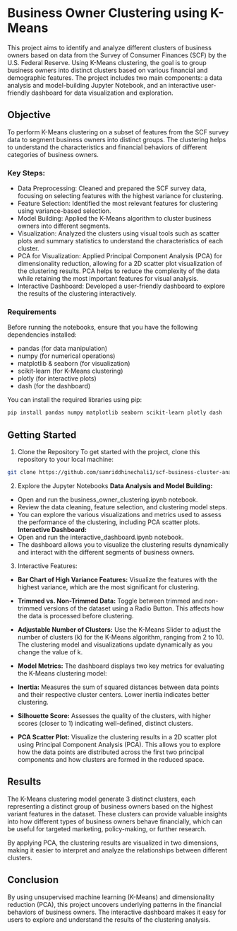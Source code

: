 # Business Owner Clustering using K-Means
This project aims to identify and analyze different clusters of business owners based on data from the Survey of Consumer Finances (SCF) by the U.S. Federal Reserve. Using K-Means clustering, the goal is to group business owners into distinct clusters based on various financial and demographic features. The project includes two main components: a data analysis and model-building Jupyter Notebook, and an interactive user-friendly dashboard for data visualization and exploration.

## Objective
To perform K-Means clustering on a subset of features from the SCF survey data to segment business owners into distinct groups. The clustering helps to understand the characteristics and financial behaviors of different categories of business owners.

### Key Steps:
* Data Preprocessing: Cleaned and prepared the SCF survey data, focusing on selecting features with the highest variance for clustering.
* Feature Selection: Identified the most relevant features for clustering using variance-based selection.
* Model Building: Applied the K-Means algorithm to cluster business owners into different segments.
* Visualization: Analyzed the clusters using visual tools such as scatter plots and summary statistics to understand the characteristics of each cluster.
* PCA for Visualization: Applied Principal Component Analysis (PCA) for dimensionality reduction, allowing for a 2D scatter plot visualization of the clustering results. PCA helps to reduce the complexity of the 
  data while retaining the most important features for visual analysis.
* Interactive Dashboard: Developed a user-friendly dashboard to explore the results of the clustering interactively.

### Requirements
Before running the notebooks, ensure that you have the following dependencies installed:

* pandas (for data manipulation)
* numpy (for numerical operations)
* matplotlib & seaborn (for visualization)
* scikit-learn (for K-Means clustering)
* plotly (for interactive plots)
* dash (for the dashboard)

You can install the required libraries using pip:
```bash
pip install pandas numpy matplotlib seaborn scikit-learn plotly dash
```
## Getting Started
1. Clone the Repository
To get started with the project, clone this repository to your local machine:

```bash
git clone https://github.com/samriddhinechali1/scf-business-cluster-analysis.git
```
2. Explore the Jupyter Notebooks
**Data Analysis and Model Building:**
* Open and run the business_owner_clustering.ipynb notebook.
* Review the data cleaning, feature selection, and clustering model steps.
* You can explore the various visualizations and metrics used to assess the performance of the clustering, including PCA scatter plots.
**Interactive Dashboard:**
* Open and run the interactive_dashboard.ipynb notebook.
* The dashboard allows you to visualize the clustering results dynamically and interact with the different segments of business owners.
3. Interactive Features:
* **Bar Chart of High Variance Features:**
Visualize the features with the highest variance, which are the most significant for clustering.

* **Trimmed vs. Non-Trimmed Data:**
Toggle between trimmed and non-trimmed versions of the dataset using a Radio Button. This affects how the data is processed before clustering.

* **Adjustable Number of Clusters:**
Use the K-Means Slider to adjust the number of clusters (k) for the K-Means algorithm, ranging from 2 to 10. The clustering model and visualizations update dynamically as you change the value of k.

* **Model Metrics:**
The dashboard displays two key metrics for evaluating the K-Means clustering model:

* **Inertia:** Measures the sum of squared distances between data points and their respective cluster centers. Lower inertia indicates better clustering.
* **Silhouette Score:** Assesses the quality of the clusters, with higher scores (closer to 1) indicating well-defined, distinct clusters.

* **PCA Scatter Plot:**
Visualize the clustering results in a 2D scatter plot using Principal Component Analysis (PCA). This allows you to explore how the data points are distributed across the first two principal components and how clusters are formed in the reduced space.
## Results
The K-Means clustering model generate 3 distinct clusters, each representing a distinct group of business owners based on the highest variant features in the dataset. These clusters can provide valuable insights into how different types of business owners behave financially, which can be useful for targeted marketing, policy-making, or further research.

By applying PCA, the clustering results are visualized in two dimensions, making it easier to interpret and analyze the relationships between different clusters.
## Conclusion
By using unsupervised machine learning (K-Means) and dimensionality reduction (PCA), this project uncovers underlying patterns in the financial behaviors of business owners. The interactive dashboard makes it easy for users to explore and understand the results of the clustering analysis.
